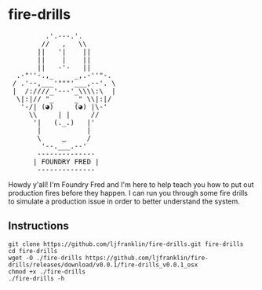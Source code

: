 # fire-drills

<pre>
         .'.---.'.
        //   ,   \\
       ||   '|    ||
       ||    |    ||
       ||   -'-   ||
  .-"''-.,_     _,.-''"-.
 / .'--,___'"""'___,--'. \
 |  /:////_'---'_\\\\:\  |
  \|:|// "_     _" \\|:|/
   '-/| (◕)     (◕) |\-'
     \\     | |     //
      '|   (._.)   |'
       |           |
       \     ‿     /
        '--.___.--'
       --------------
      | FOUNDRY FRED |
       --------------
</pre>

Howdy y'all! I'm Foundry Fred and I'm here to help teach you how to put out production fires before they happen.
I can run you through some fire drills to simulate a production issue in order to better understand the system.

## Instructions

```
git clone https://github.com/ljfranklin/fire-drills.git fire-drills
cd fire-drills
wget -O ./fire-drills https://github.com/ljfranklin/fire-drills/releases/download/v0.0.1/fire-drills_v0.0.1_osx
chmod +x ./fire-drills
./fire-drills -h
```
